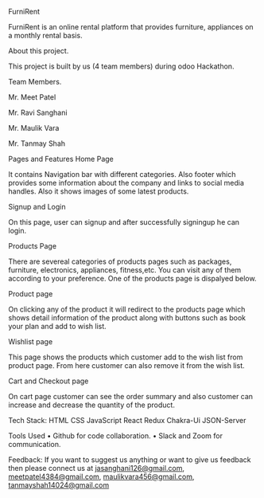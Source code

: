 FurniRent

FurniRent is an online rental platform that provides furniture, appliances on a monthly rental basis.

About this project.

This project is built by us (4 team members) during odoo Hackathon.

Team Members.

Mr. Meet Patel

Mr. Ravi Sanghani

Mr. Maulik Vara

Mr. Tanmay Shah



Pages and Features
Home Page

It contains Navigation bar with different categories. Also footer which provides some information about the company and links to social media handles. Also it shows images of some latest products.

Signup and Login

On this page, user can signup and after successfully signingup he can login.

Products Page

There are severeal categories of products pages such as packages, furniture, electronics, appliances, fitness,etc. You can visit any of them according to your preference. One of the products page is dispalyed below.

Product page

On clicking any of the product it will redirect to the products page which shows detail information of the product along with buttons such as book your plan and add to wish list.

Wishlist page

This page shows the products which customer add to the wish list from product page. From here customer can also remove it from the wish list.

Cart and Checkout page

On cart page customer can see the order summary and also customer can increase and decrease the quantity of the product.


Tech Stack:
HTML
CSS
JavaScript
React
Redux
Chakra-Ui
JSON-Server

Tools Used
• Github for code collaboration.
• Slack and Zoom for communication.


Feedback:
If you want to suggest us anything or want to give us feedback then please connect us at jasanghani126@gmail.com, meetpatel4384@gmail.com, maulikvara456@gmail.com, tanmayshah14024@gmail.com
